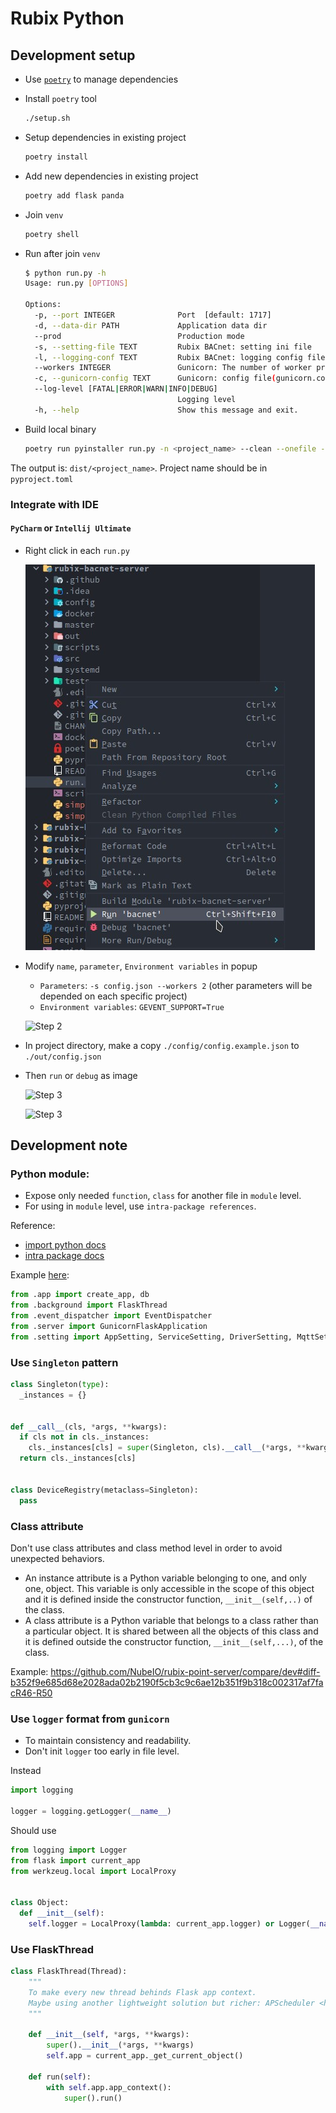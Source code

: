 # Rubix Python

## Development setup

- Use [`poetry`](https://github.com/python-poetry/poetry) to manage dependencies
- Install `poetry` tool

  ```bash
  ./setup.sh
  ```

- Setup dependencies in existing project

  ```bash
  poetry install
  ```

- Add new dependencies in existing project

  ```bash
  poetry add flask panda
  ```

- Join `venv`

  ```bash
  poetry shell
  ```

- Run after join `venv`

  ```bash
  $ python run.py -h
  Usage: run.py [OPTIONS]
  
  Options:
    -p, --port INTEGER              Port  [default: 1717]
    -d, --data-dir PATH             Application data dir
    --prod                          Production mode
    -s, --setting-file TEXT         Rubix BACnet: setting ini file
    -l, --logging-conf TEXT         Rubix BACnet: logging config file
    --workers INTEGER               Gunicorn: The number of worker processes for handling requests.
    -c, --gunicorn-config TEXT      Gunicorn: config file(gunicorn.conf.py)
    --log-level [FATAL|ERROR|WARN|INFO|DEBUG]
                                    Logging level
    -h, --help                      Show this message and exit.
  ```

- Build local binary

  ```bash
  poetry run pyinstaller run.py -n <project_name> --clean --onefile --add-data VERSION:VERSION
  ```

The output is: `dist/<project_name>`. Project name should be in `pyproject.toml`

### Integrate with IDE

#### `PyCharm` or `Intellij Ultimate`

- Right click in each `run.py`

  ![Step 1](./.github/idea_1.jpg "Step 1")

- Modify `name`, `parameter`, `Environment variables` in popup
  - `Parameters`: `-s config.json --workers 2` (other parameters will be depended on each specific project)
  - `Environment variables`: `GEVENT_SUPPORT=True`

  ![Step 2](./.github/idea_2.png "Step 2")

- In project directory, make a copy `./config/config.example.json` to `./out/config.json`

- Then `run` or `debug` as image

  ![Step 3](./.github/idea_3.png "Step 3")

  ![Step 3](./.github/idea_4.png "Step 3")


## Development note

### Python module:


- Expose only needed `function`, `class` for another file in `module` level.
- For using in `module` level, use `intra-package references`.

Reference:

- [import python docs](https://docs.python.org/3/tutorial/modules.html#importing-from-a-package)
- [intra package docs](https://docs.python.org/3/tutorial/modules.html#intra-package-references)

Example [here](https://github.com/NubeIO/rubix-point-server/blob/6c479547df659b139ff88dd2d8949f36e39be493/src/__init__.py#L1-L5):

```python 
from .app import create_app, db 
from .background import FlaskThread 
from .event_dispatcher import EventDispatcher 
from .server import GunicornFlaskApplication 
from .setting import AppSetting, ServiceSetting, DriverSetting, MqttSetting, InfluxSetting, GenericListenerSetting
```

### Use `Singleton` pattern

```python
class Singleton(type):
  _instances = {}


def __call__(cls, *args, **kwargs):
  if cls not in cls._instances:
    cls._instances[cls] = super(Singleton, cls).__call__(*args, **kwargs)
  return cls._instances[cls]


class DeviceRegistry(metaclass=Singleton):
  pass
```

### Class attribute

Don't use class attributes and class method level in order to avoid unexpected behaviors.

- An instance attribute is a Python variable belonging to one, and only one, object. This variable is only accessible in
  the scope of this object and it is defined inside the constructor function, `__init__(self,..)` of the class.
- A class attribute is a Python variable that belongs to a class rather than a particular object. It is shared between
  all the objects of this class and it is defined outside the constructor function, `__init__(self,...)`, of the class.
  
Example: https://github.com/NubeIO/rubix-point-server/compare/dev#diff-b352f9e685d68e2028ada02b2190f5cb3c9c6ae12b351f9b318c002317af7facR46-R50

### Use `logger` format from `gunicorn`

- To maintain consistency and readability.
- Don't init `logger` too early in file level.

Instead

```python
import logging

logger = logging.getLogger(__name__)
```

Should use

```python
from logging import Logger
from flask import current_app
from werkzeug.local import LocalProxy


class Object:
  def __init__(self):
    self.logger = LocalProxy(lambda: current_app.logger) or Logger(__name__)
```

### Use FlaskThread

```python
class FlaskThread(Thread):
    """
    To make every new thread behinds Flask app context.
    Maybe using another lightweight solution but richer: APScheduler <https://github.com/agronholm/apscheduler>
    """

    def __init__(self, *args, **kwargs):
        super().__init__(*args, **kwargs)
        self.app = current_app._get_current_object()

    def run(self):
        with self.app.app_context():
            super().run()
```
